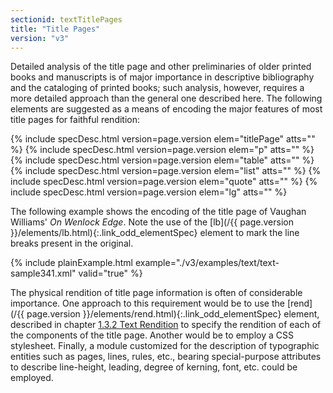 ```yaml
---
sectionid: textTitlePages
title: "Title Pages"
version: "v3"
---
```




Detailed analysis of the title page and other preliminaries of older printed books
and
manuscripts is of major importance in descriptive bibliography and the cataloging
of printed
books; such analysis, however, requires a more detailed approach than the general
one
described here. The following elements are suggested as a means of encoding the major
features of most title pages for faithful rendition:



{% include specDesc.html version=page.version elem="titlePage" atts="" %}
{% include specDesc.html version=page.version elem="p" atts="" %}
{% include specDesc.html version=page.version elem="table" atts="" %}
{% include specDesc.html version=page.version elem="list" atts="" %}
{% include specDesc.html version=page.version elem="quote" atts="" %}
{% include specDesc.html version=page.version elem="lg" atts="" %}



The following example shows the encoding of the title page of Vaughan Williams' *On
Wenlock Edge*. Note the use of the [lb](/{{ page.version }}/elements/lb.html){:.link_odd_elementSpec} element to mark the
line breaks present in the original.

{% include plainExample.html example="./v3/examples/text/text-sample341.xml" valid="true" %}

The physical rendition of title page information is often of considerable importance.
One
approach to this requirement would be to use the [rend](/{{ page.version }}/elements/rend.html){:.link_odd_elementSpec} element,
described in chapter <a class="link_ptr" title="Text Rendition" href="/{{ page.version }}/guidelines/shared.html#sharedTextRendition">1.3.2 Text Rendition</a> to specify the rendition of each
of the components of the title page. Another would be to employ a CSS stylesheet.
Finally, a
module customized for the description of typographic entities such as pages, lines,
rules,
etc., bearing special-purpose attributes to describe line-height, leading, degree
of
kerning, font, etc. could be employed.



